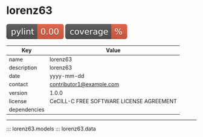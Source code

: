 # lorenz63

![pylint](./badges/pylint.svg)
![pytest](./badges/coverage.svg)

| Key | Value |
|-----|-------|
| name | lorenz63 |
| description | lorenz63 |
| date | yyyy-mm-dd |
| contact | contributor1@example.com |
| version | 1.0.0 |
| license | CeCILL-C FREE SOFTWARE LICENSE AGREEMENT |
| dependencies |  |

----------------------------------------
::: lorenz63.models
::: lorenz63.data
